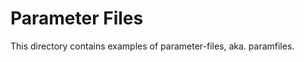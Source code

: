 Parameter Files
===============

This directory contains examples of parameter-files,
aka. paramfiles.
